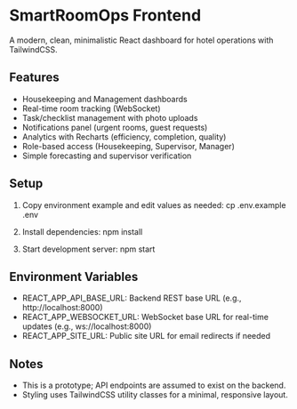 # SmartRoomOps Frontend

A modern, clean, minimalistic React dashboard for hotel operations with TailwindCSS.

## Features
- Housekeeping and Management dashboards
- Real-time room tracking (WebSocket)
- Task/checklist management with photo uploads
- Notifications panel (urgent rooms, guest requests)
- Analytics with Recharts (efficiency, completion, quality)
- Role-based access (Housekeeping, Supervisor, Manager)
- Simple forecasting and supervisor verification

## Setup
1. Copy environment example and edit values as needed:
   cp .env.example .env

2. Install dependencies:
   npm install

3. Start development server:
   npm start

## Environment Variables
- REACT_APP_API_BASE_URL: Backend REST base URL (e.g., http://localhost:8000)
- REACT_APP_WEBSOCKET_URL: WebSocket base URL for real-time updates (e.g., ws://localhost:8000)
- REACT_APP_SITE_URL: Public site URL for email redirects if needed

## Notes
- This is a prototype; API endpoints are assumed to exist on the backend.
- Styling uses TailwindCSS utility classes for a minimal, responsive layout.
